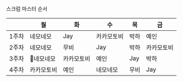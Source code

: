  스크럼 마스터 순서

|       | 월         | 화         | 수         | 목         | 금         |
| ----- | ---------- | ---------- | ---------- | ---------- | ---------- |
| 1주차 | 네모네모         | Jay          | 카카모토비       | 박하 | 예인   |
| 2주차 | 네모네모        | 무비       | Jay | 박하   | 카카모토비        |
| 3주차 | 네모네모       | 카카모토비 | 예인   | Jay        | 박하       |
| 4주차 | 카카모토비 | 예인   | 네모네모        | 무비       | Jay |

